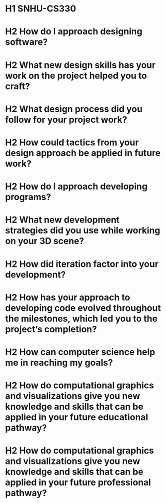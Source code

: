 # H1 SNHU-CS330


# H2 How do I approach designing software?
# H2 What new design skills has your work on the project helped you to craft?
# H2 What design process did you follow for your project work?
# H2 How could tactics from your design approach be applied in future work?

# H2 How do I approach developing programs?
# H2 What new development strategies did you use while working on your 3D scene?
# H2 How did iteration factor into your development?
# H2 How has your approach to developing code evolved throughout the milestones, which led you to the project’s completion?

# H2 How can computer science help me in reaching my goals?
# H2 How do computational graphics and visualizations give you new knowledge and skills that can be applied in your future educational pathway?
# H2 How do computational graphics and visualizations give you new knowledge and skills that can be applied in your future professional pathway?
